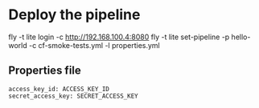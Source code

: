 # Deploy the pipeline
fly -t lite login -c http://192.168.100.4:8080
fly -t lite set-pipeline -p hello-world -c cf-smoke-tests.yml -l properties.yml

## Properties file

    access_key_id: ACCESS_KEY_ID
    secret_access_key: SECRET_ACCESS_KEY
